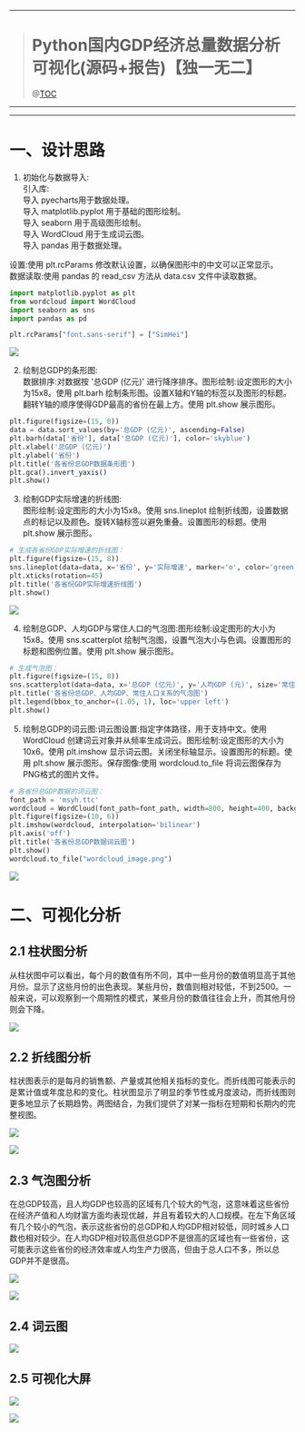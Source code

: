 

---

> # Python国内GDP经济总量数据分析可视化(源码+报告)【独一无二】
> @[TOC](目录)
>

---



---

# 一、设计思路
1. 初始化与数据导入:  
引入库:  
导入 pyecharts用于数据处理。  
导入 matplotlib.pyplot 用于基础的图形绘制。  
导入 seaborn 用于高级图形绘制。  
导入 WordCloud 用于生成词云图。  
导入 pandas 用于数据处理。

设置:使用 plt.rcParams 修改默认设置，以确保图形中的中文可以正常显示。  
数据读取:使用 pandas 的 read_csv 方法从 data.csv 文件中读取数据。

```python
import matplotlib.pyplot as plt
from wordcloud import WordCloud
import seaborn as sns
import pandas as pd
```

```python
plt.rcParams["font.sans-serif"] = ["SimHei"]
```



![](https://cdn.nlark.com/yuque/0/2025/png/26188759/1742034717854-b07ee067-6904-4b3d-bb1a-d50d9513d117.png)





2. 绘制总GDP的条形图:  
数据排序:对数据按 '总GDP (亿元)' 进行降序排序。图形绘制:设定图形的大小为15x8。使用 plt.barh 绘制条形图。设置X轴和Y轴的标签以及图形的标题。翻转Y轴的顺序使得GDP最高的省份在最上方。使用 plt.show 展示图形。

```python
plt.figure(figsize=(15, 8))
data = data.sort_values(by='总GDP (亿元)', ascending=False)
plt.barh(data['省份'], data['总GDP (亿元)'], color='skyblue')
plt.xlabel('总GDP (亿元)')
plt.ylabel('省份')
plt.title('各省份总GDP数据条形图')
plt.gca().invert_yaxis()
plt.show()
```

3. 绘制GDP实际增速的折线图:  
图形绘制:设定图形的大小为15x8。使用 sns.lineplot 绘制折线图，设置数据点的标记以及颜色。旋转X轴标签以避免重叠。设置图形的标题。使用 plt.show 展示图形。

```python
# 生成各省份GDP实际增速的折线图：
plt.figure(figsize=(15, 8))
sns.lineplot(data=data, x='省份', y='实际增速', marker='o', color='green')
plt.xticks(rotation=45)
plt.title('各省份GDP实际增速折线图')
plt.show()
```



![](https://cdn.nlark.com/yuque/0/2025/png/26188759/1742034722909-77ba141e-b5b6-4f06-bf03-eb923e03fb3d.png)



4. 绘制总GDP、人均GDP与常住人口的气泡图:图形绘制:设定图形的大小为15x8。使用 sns.scatterplot 绘制气泡图，设置气泡大小与色调。设置图形的标题和图例位置。使用 plt.show 展示图形。

```python
# 生成气泡图：
plt.figure(figsize=(15, 8))
sns.scatterplot(data=data, x='总GDP (亿元)', y='人均GDP (元)', size='常住人口 (万)', hue='省份', sizes=(50, 1000), palette='viridis')
plt.title('各省份总GDP、人均GDP、常住人口关系的气泡图')
plt.legend(bbox_to_anchor=(1.05, 1), loc='upper left')
plt.show()
```

5. 绘制总GDP的词云图:词云图设置:指定字体路径，用于支持中文。使用 WordCloud 创建词云对象并从频率生成词云。图形绘制:设定图形的大小为10x6。使用 plt.imshow 显示词云图。关闭坐标轴显示。设置图形的标题。使用 plt.show 展示图形。保存图像:使用 wordcloud.to_file 将词云图保存为PNG格式的图片文件。

```python
# 各省份总GDP数据的词云图：
font_path = 'msyh.ttc'
wordcloud = WordCloud(font_path=font_path, width=800, height=400, background_color='white').generate_from_frequencies(data.set_index('省份')['总GDP (亿元)'])
plt.figure(figsize=(10, 6))
plt.imshow(wordcloud, interpolation='bilinear')
plt.axis('off')
plt.title('各省份总GDP数据词云图')
plt.show()
wordcloud.to_file("wordcloud_image.png")
```



![](https://cdn.nlark.com/yuque/0/2025/png/26188759/1742034727379-6cd9d10f-945b-4a9c-a857-d1021436bcb7.png)

# 二、可视化分析
## 2.1 柱状图分析
 从柱状图中可以看出，每个月的数值有所不同，其中一些月份的数值明显高于其他月份。显示了这些月份的出色表现。某些月份，数值则相对较低，不到2500。一般来说，可以观察到一个周期性的模式，某些月份的数值往往会上升，而其他月份则会下降。

![](https://i-blog.csdnimg.cn/blog_migrate/75ef60ea8896c2e4ecf89729d922b71c.png)

## 2.2 折线图分析
 柱状图表示的是每月的销售额、产量或其他相关指标的变化。而折线图可能表示的是累计值或年度总和的变化。柱状图显示了明显的季节性或月度波动，而折线图则更多地显示了长期趋势。两图结合，为我们提供了对某一指标在短期和长期内的完整视图。

![](https://cdn.nlark.com/yuque/0/2025/png/26188759/1742034733390-b74a5ce5-f5de-4d00-af85-f73a46e4172f.png)

![](https://i-blog.csdnimg.cn/blog_migrate/715d0254426e3c602f2868a98a31e695.png)

## 2.3 气泡图分析
在总GDP较高，且人均GDP也较高的区域有几个较大的气泡，这意味着这些省份在经济产值和人均财富方面均表现优越，并且有着较大的人口规模。在左下角区域有几个较小的气泡，表示这些省份的总GDP和人均GDP相对较低，同时城乡人口数也相对较少。在人均GDP相对较高但总GDP不是很高的区域也有一些省份，这可能表示这些省份的经济效率或人均生产力很高，但由于总人口不多，所以总GDP并不是很高。

![](https://i-blog.csdnimg.cn/blog_migrate/9f8f5d93faa86d0e244cc4814bee6120.png)

![](https://cdn.nlark.com/yuque/0/2025/png/26188759/1742034742086-c2d2c91f-7f82-41e8-b260-275302a2f5a0.png)

## 2.4 词云图
![](https://i-blog.csdnimg.cn/blog_migrate/a516d0b7603aacbc91c901baa1171439.png)

## 2.5 可视化大屏
![](https://i-blog.csdnimg.cn/blog_migrate/a20028341911e4ea11e6a5937e07584f.png)



![](https://cdn.nlark.com/yuque/0/2025/png/26188759/1742034746004-776c367d-9579-4f27-8aa4-e9fa21414555.png)

